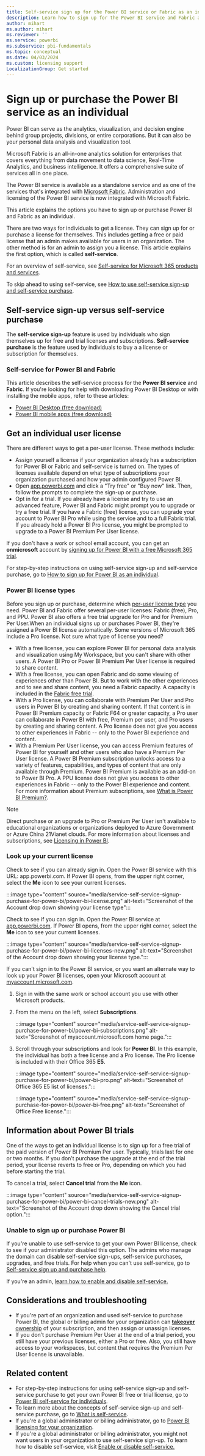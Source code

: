 ```yaml
---
title: Self-service sign up for the Power BI service or Fabric as an individual
description: Learn how to sign up for the Power BI service and Fabric and begin using it for your data analysis and visualization needs.
author: mihart
ms.author: mihart
ms.reviewer: ''
ms.service: powerbi
ms.subservice: pbi-fundamentals
ms.topic: conceptual
ms.date: 04/03/2024
ms.custom: licensing support
LocalizationGroup: Get started
---
```


# Sign up or purchase the Power BI service as an individual

Power BI can serve as the analytics, visualization, and decision engine behind group projects, divisions, or entire corporations. But it can also be your personal data analysis and visualization tool. 

Microsoft Fabric is an all-in-one analytics solution for enterprises that covers everything from data movement to data science, Real-Time Analytics, and business intelligence. It offers a comprehensive suite of services all in one place.

The Power BI service is available as a standalone service and as one of the services that's integrated with [Microsoft Fabric](/fabric/get-started/microsoft-fabric-overview). Administration and licensing of the Power BI service is now integrated with Microsoft Fabric.

This article explains the options you have to sign up or purchase Power BI and Fabric as an individual.

There are two ways for individuals to get a license. They can sign up for or purchase a license for themselves. This includes getting a free or paid license that an admin makes available for users in an organization. The other method is for an admin to assign you a license. This article explains the first option, which is called **self-service**.

For an overview of self-service, see [Self-service for Microsoft 365 products and services](/microsoft-365/commerce/subscriptions/manage-self-service-purchases-admins).

To skip ahead to using self-service, see [How to use self-service sign-up and self-service purchase](service-self-service-signup-for-power-bi.md).

## Self-service sign-up versus self-service purchase

The **self-service sign-up** feature is used by individuals who sign themselves up for free and trial licenses and subscriptions. **Self-service purchase** is the feature used by individuals to buy a a license or subscription for themselves.

### Self-service for Power BI and Fabric

This article describes the self-service process for the **Power BI service** and **Fabric**. If you're looking for help with downloading Power BI Desktop or with installing the mobile apps, refer to these articles:

- [Power BI Desktop (free download)](desktop-get-the-desktop.md)
- [Power BI mobile apps (free download)](../consumer/mobile/mobile-apps-for-mobile-devices.md)

## Get an individual user license

There are different ways to get a per-user license. These methods include:

- Assign yourself a license if your organization already has a subscription for Power BI or Fabric and self-service is turned on. The types of licenses available depend on what type of subscriptions your organization purchased and how your admin configured Power BI.
- Open [app.powerbi.com](https://app.powerbi.com) and click a "Try free" or "Buy now" link. Then, follow the prompts to complete the sign-up or purchase.
- Opt in for a trial. If you already have a license and try to use an advanced feature, Power BI and Fabric might prompt you to upgrade or try a free trial. If you have a Fabric (free) license, you can upgrade your account to Power BI Pro while using the service and to a full Fabric trial. If you already hold a Power BI Pro license, you might be prompted to upgrade to a Power BI Premium Per User license.

If you don't have a work or school email account, you can get an **onmicrosoft** account by [signing up for Power BI with a free Microsoft 365 trial](../enterprise/service-admin-signing-up-for-power-bi-with-a-new-office-365-trial.md).

For step-by-step instructions on using self-service sign-up and self-service purchase, go to [How to sign up for Power BI as an individual](service-self-service-signup-for-power-bi.md).

### Power BI license types

Before you sign up or purchase, determine which [per-user license type](../enterprise/service-admin-licensing-organization.md) you need. Power BI and Fabric offer several per-user licenses: Fabric (free), Pro, and PPU. Power BI also offers a free trial upgrade for Pro and for Premium Per User.When an individual signs up or purchases Power BI, they're assigned a Power BI license automatically. Some versions of Microsoft 365 include a Pro license. Not sure what type of license you need? 

- With a free license, you can explore Power BI for personal data analysis and visualization using My Workspace, but you can't share with other users. A Power BI Pro or Power BI Premium Per User license is required to share content.
- With a free license, you can open Fabric and do some viewing of experiences other than Power BI. But to work with the other experiences and to see and share content, you need a Fabric capacity. A capacity is included in the [Fabric free trial](/fabric/get-started/fabric-trial).
- With a Pro license, you can collaborate with Premium Per User and Pro users in Power BI by creating and sharing content. If that content is in Power BI Premium capacity or Fabric F64 or greater capacity, a Pro user can collaborate in Power BI with free, Premium per user, and Pro users by creating and sharing content. A Pro license does not give you access to other experiences in Fabric -- only to the Power BI experience and content.
- With a Premium Per User license, you can access Premium features of Power BI for yourself and other users who also have a Premium Per User license. A Power BI Premium subscription unlocks access to a variety of features, capabilities, and types of content that are only available through Premium. Power BI Premium is available as an add-on to Power BI Pro. A PPU license does not give you access to other experiences in Fabric -- only to the Power BI experience and content.
 For more information about Premium subscriptions, see [What is Power BI Premium?](../enterprise/service-premium-gen2-what-is.md).

> [!NOTE]
> Direct purchase or an upgrade to Pro or Premium Per User isn't available to educational organizations or organizations deployed to Azure Government or Azure China 21Vianet clouds.
For more information about licenses and subscriptions, see [Licensing in Power BI](../enterprise/service-admin-licensing-organization.md).

### Look up your current license

Check to see if you can already sign in. Open the Power BI service with this URL: app.powerbi.com. If Power BI opens, from the upper right corner, select the **Me** icon to see your current licenses. 
 
:::image type="content" source="media/service-self-service-signup-purchase-for-power-bi/power-bi-license.png" alt-text="Screenshot of the Account drop down showing your license type":::

Check to see if you can sign in. Open the Power BI service at [app.powerbi.com](https://app.powerbi.com). If Power BI opens, from the upper right corner, select the **Me** icon to see your current licenses.

:::image type="content" source="media/service-self-service-signup-purchase-for-power-bi/power-bi-licenses-new.png" alt-text="Screenshot of the Account drop down showing your license type.":::

If you can't sign in to the Power BI service, or you want an alternate way to look up your Power BI licenses, open your Microsoft account at [myaccount.microsoft.com](https://myaccount.microsoft.com).

1. Sign in with the same work or school account you use with other Microsoft products.

2. From the menu on the left, select **Subscriptions**.

    :::image type="content" source="media/service-self-service-signup-purchase-for-power-bi/power-bi-subscriptions.png" alt-text="Screenshot of myaccount.microsoft.com home page.":::

3. Scroll through your subscriptions and look for **Power BI**. In this example, the individual has both a free license and a Pro license. The Pro license is included with their Office 365 **E5**.

    :::image type="content" source="media/service-self-service-signup-purchase-for-power-bi/power-bi-pro.png" alt-text="Screenshot of Office 365 E5 list of licenses.":::

    :::image type="content" source="media/service-self-service-signup-purchase-for-power-bi/power-bi-free.png" alt-text="Screenshot of Office Free license.":::

## Information about Power BI trials

One of the ways to get an individual license is to sign up for a free trial of the paid version of Power BI Premium Per user. Typically, trials last for one or two months. If you don’t purchase the upgrade at the end of the trial period, your license reverts to free or Pro, depending on which you had before starting the trial.

To cancel a trial, select **Cancel trial** from the **Me** icon.

:::image type="content" source="media/service-self-service-signup-purchase-for-power-bi/power-bi-cancel-trials-new.png" alt-text="Screenshot of the Account drop down showing the Cancel trial option.":::

### Unable to sign up or purchase Power BI

If you're unable to use self-service to get your own Power BI license, check to see if your administrator disabled this option. The admins who manage the domain can disable self-service sign-ups, self-service purchases, upgrades, and free trials. For help when you can't use self-service, go to [Self-service sign up and purchase help](service-self-service-sign-up-help.md).

If you're an admin, [learn how to enable and disable self-service.](../enterprise/service-admin-disable-self-service.md)

## Considerations and troubleshooting

- If you're part of an organization and used self-service to purchase Power BI, the global or billing admin for your organization can [**takeover** ownership](/azure/active-directory/enterprise-users/domains-admin-takeover) of your subscription, and then assign or unassign licenses.
- If you don’t purchase Premium Per User at the end of a trial period, you still have your previous licenses, either a Pro or free. Also, you still have access to your workspaces, but content that requires the Premium Per User license is unavailable.

## Related content

- For step-by-step instructions for using self-service sign-up and self-service purchase to get your own Power BI free or trial license, go to [Power BI self-service for individuals](service-self-service-signup-for-power-bi.md).
- To learn more about the concepts of self-service sign-up and self-service purchase, go to [What is self-service](/microsoft-365/admin/misc/self-service-sign-up).
- If you're a global administrator or billing administrator, go to [Power BI licensing for your organization](../enterprise/service-admin-licensing-organization.md).
- If you're a global administrator or billing administrator, you might not want users in your organization to use self-service sign-up. To learn how to disable self-service, visit [Enable or disable self-service.](../enterprise/service-admin-disable-self-service.md)
